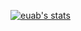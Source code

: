 [![euab's stats](https://github-readme-stats.vercel.app/api?username=euab&theme=onedark)](https://github.com/anuraghazra/github-readme-stats)
